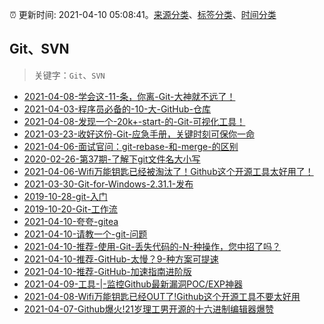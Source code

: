 :alarm_clock: 更新时间: 2021-04-10 05:08:41。[来源分类](../README.md)、[标签分类](../TAGS.md)、[时间分类](../TIMELINE.md)

## Git、SVN


> 关键字：`Git`、`SVN`



- [2021-04-08-学会这-11-条，你离-Git-大神就不远了！](https://www.ershicimi.com/p/d080a47f1512d8af93a509f7a7e1648a) 
- [2021-04-03-程序员必备的-10-大-GitHub-仓库](https://www.ershicimi.com/p/7088808024a1735be5ada12606da31d9) 
- [2021-04-08-发现一个-20k+-start-的-Git-可视化工具！](https://www.ershicimi.com/p/eaf7bad16aa899ac88738b9d132faa93) 
- [2021-03-23-收好这份-Git-应急手册，关键时刻可保你一命](https://www.ershicimi.com/p/d4a270b0eeb7795dbcdf57dde0e73bfe) 
- [2021-04-06-面试官问：git-rebase-和-merge-的区别](https://www.ershicimi.com/p/2a2d7df210625d5ba9be8a5070a46835) 
- [2020-02-26-第37期-了解下git文件名大小写](https://www.ershicimi.com/p/767cbceb6c54169c6484a4361acf6e2e) 
- [2021-04-06-Wifi万能钥匙已经被淘汰了！Github这个开源工具太好用了！](https://www.ershicimi.com/p/7b70b121ca1b5177401810633d1d9643) 
- [2021-03-30-Git-for-Windows-2.31.1-发布](https://www.ershicimi.com/p/7717c10235a062fa587e74b38e727252) 
- [2019-10-28-git-入门](https://www.ershicimi.com/p/b8cfa7989e082637df769157ba74b9b0) 
- [2019-10-20-Git-工作流](https://www.ershicimi.com/p/86a72f85a5d8272dd05488325d74a82e) 
- [2021-04-10-夸夸-gitea](https://www.v2ex.com/t/769675) 
- [2021-04-10-请教一个-git-问题](https://www.v2ex.com/t/769669) 
- [2021-04-10-推荐-使用-Git-丢失代码的-N-种操作，您中招了吗？](https://toutiao.io/k/oa4amzb) 
- [2021-04-10-推荐-GitHub-太慢？9-种方案可提速](https://toutiao.io/k/pufqjt0) 
- [2021-04-10-推荐-GitHub-加速指南进阶版](https://toutiao.io/k/ygnbct1) 
- [2021-04-09-工具-|-监控Github最新漏洞POC/EXP神器](https://sec.thief.one/article_content?a_id=b1e5e3708c8732c6325413ce835f07dd) 
- [2021-04-08-Wifi万能钥匙已经OUT了!Github这个开源工具不要太好用](https://sec.thief.one/article_content?a_id=71b098ba57fe914f76a3a21ec07c79f5) 
- [2021-04-07-Github爆火!21岁理工男开源的十六进制编辑器爆赞](https://sec.thief.one/article_content?a_id=180db82f94c74b43e2688dc24227716e) 